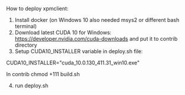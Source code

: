 How to deploy xpmclient:

1. Install docker (on Windows 10 also needed msys2 or different bash terminal)
2. Download latest CUDA 10 for Windows: https://developer.nvidia.com/cuda-downloads and put it to contrib directory
3. Setup CUDA10_INSTALLER variable in deploy.sh file:

  CUDA10_INSTALLER="cuda_10.0.130_411.31_win10.exe"
  
  In contrib 
  chmod +111 build.sh

4. run deploy.sh
